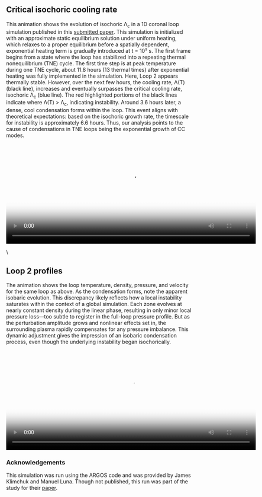 ## Critical isochoric cooling rate
This animation shows the evolution of isochoric Λ<sub>c</sub> in a 1D coronal loop simulation published in this [submitted paper](https://arxiv.org/abs/2408.15869).  This simulation is initialized with an approximate static equilibrium solution under uniform heating, which relaxes to a proper equilibrium before a spatially dependent, exponential heating term is gradually introduced at t = 10⁵ s.  The first frame begins from a state where the loop has stabilized into a repeating thermal nonequilibrium (TNE) cycle.  The first time step is at peak temperature during one TNE cycle, about 11.8 hours (13 thermal times) after exponential heating was fully implemented in the simulation.  Here, Loop 2 appears thermally stable. However, over the next few hours, the cooling rate, Λ(T) (black line), increases and eventually surpasses the critical cooling rate, isochoric Λ<sub>c</sub> (blue line).  The red highlighted portions of the black lines indicate where Λ(T) > Λ<sub>c</sub>, indicating instability.  Around 3.6 hours later, a dense, cool condensation forms within the loop. This event aligns with theoretical expectations: based on the isochoric growth rate, the timescale for instability is approximately 6.6 hours. Thus, our analysis points to the cause of condensations in TNE loops being the exponential growth of CC modes.

<video poster="fig8.png" width="675" height="270" controls preload> 
    <source src="tne_CC_mode.mp4" media="only screen and (min-device-width: 568px)"></source> 
    <source src="tne_CC_mode.mp4" media="only screen and (max-device-width: 568px)"></source> 
</video>

\

## Loop 2 profiles
The animation shows the loop temperature, density, pressure, and velocity for the same loop as above.  As the condensation forms, note the apparent isobaric evolution.  This discrepancy likely reflects how a local instability saturates within the context of a global simulation.  Each zone evolves at nearly constant density during the linear phase, resulting in only minor local pressure loss—too subtle to register in the full-loop pressure profile.  But as the perturbation amplitude grows and nonlinear effects set in, the surrounding plasma rapidly compensates for any pressure imbalance. This dynamic adjustment gives the impression of an isobaric condensation process, even though the underlying instability began isochorically.  

<video poster="profile.png" width="675" height="270" controls preload> 
    <source src="tne_loop_movie_profiles.mp4" media="only screen and (min-device-width: 568px)"></source> 
    <source src="tne_loop_movie_profiles.mp4" media="only screen and (max-device-width: 568px)"></source> 
</video>

### Acknowledgements
This simulation was run using the ARGOS code and was provided by James Klimchuk and Manuel Luna.  Though not published, this run was part of the study for their [paper](https://ui.adsabs.harvard.edu/abs/2019ApJ...884...68K/abstract).
